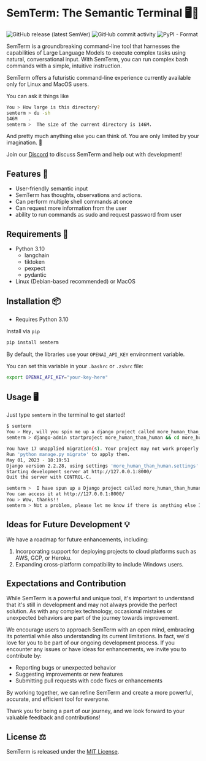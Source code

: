 # SemTerm: The Semantic Terminal 🖥️🚀

![GitHub release (latest SemVer)](https://img.shields.io/github/v/release/lambrou/SemTerm?style=plastic)
![GitHub commit activity](https://img.shields.io/github/commit-activity/w/lambrou/SemTerm?style=plastic)
![PyPI - Format](https://img.shields.io/pypi/format/semterm?style=plastic)

SemTerm is a groundbreaking command-line tool that harnesses the capabilities of Large Language Models to execute complex tasks using natural, conversational input.
With SemTerm, you can run complex bash commands with a simple, intuitive instruction. 

SemTerm offers a futuristic command-line experience currently available only for Linux and MacOS users.

You can ask it things like
```bash
You > How large is this directory?
semterm > du -sh
146M    .
semterm >  The size of the current directory is 146M.
```

And pretty much anything else you can think of. You are only limited by your imagination. 💭

Join our [Discord](https://discord.gg/TQSbWnck) to discuss SemTerm and help out with development!

## Features 🌟

* User-friendly semantic input
* SemTerm has thoughts, observations and actions.
* Can perform multiple shell commands at once
* Can request more information from the user
* ability to run commands as sudo and request password from user

## Requirements 🔧

* Python 3.10
  * langchain
  * tiktoken
  * pexpect 
  * pydantic
* Linux (Debian-based recommended) or MacOS

## Installation 📦

* Requires Python 3.10

Install via `pip`

```bash
pip install semterm
```

By default, the libraries use your `OPENAI_API_KEY` environment variable. 

You can set this variable in your `.bashrc` or `.zshrc` file:

```bash
export OPENAI_API_KEY="your-key-here"
```

## Usage 🖥️

Just type `semterm` in the terminal to get started!

```bash
$ semterm
You > Hey, will you spin me up a django project called more_human_than_human and run it?
semterm > django-admin startproject more_human_than_human && cd more_human_than_human && python manage.py runserver

You have 17 unapplied migration(s). Your project may not work properly until you apply the migrations for app(s): admin, auth, contenttypes, sessions.
Run 'python manage.py migrate' to apply them.
May 01, 2023 - 18:19:51
Django version 2.2.28, using settings 'more_human_than_human.settings'
Starting development server at http://127.0.0.1:8000/
Quit the server with CONTROL-C.

semterm >  I have spun up a Django project called more_human_than_human and started the server. 
You can access it at http://127.0.0.1:8000/
You > Wow, thanks!!
semterm > Not a problem, please let me know if there is anything else I can assist you with.

```

## Ideas for Future Development 💡

We have a roadmap for future enhancements, including:

1. Incorporating support for deploying projects to cloud platforms such as AWS, GCP, or Heroku.
2. Expanding cross-platform compatibility to include Windows users.

## Expectations and Contribution
While SemTerm is a powerful and unique tool, it's important to understand that it's still in development and may not always provide the perfect solution. As with any complex technology, occasional mistakes or unexpected behaviors are part of the journey towards improvement.

We encourage users to approach SemTerm with an open mind, embracing its potential while also understanding its current limitations. In fact, we'd love for you to be part of our ongoing development process. If you encounter any issues or have ideas for enhancements, we invite you to contribute by:

* Reporting bugs or unexpected behavior
* Suggesting improvements or new features
* Submitting pull requests with code fixes or enhancements

By working together, we can refine SemTerm and create a more powerful, accurate, and efficient tool for everyone.

Thank you for being a part of our journey, and we look forward to your valuable feedback and contributions!

## License ⚖️

SemTerm is released under the [MIT License](LICENSE).
